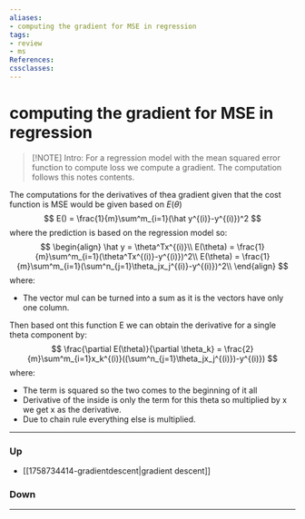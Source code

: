 ```yaml
---
aliases:
- computing the gradient for MSE in regression
tags:
- review
- ms
References:
cssclasses:
---
```

# computing the gradient for MSE in regression
> [!NOTE] Intro: 
> For a regression model with the mean squared error function to compute loss we compute a gradient. The computation follows this notes contents.

The computations for the derivatives of thea gradient given that the cost function is MSE would be given based on $E(\theta)$
$$
E() = \frac{1}{m}\sum^m_{i=1}(\hat y^{(i)}-y^{(i)})^2
$$
where the prediction is based on the regression model so:
$$
\begin{align}
\hat y = \theta^Tx^{(i)}\\
E(\theta) = \frac{1}{m}\sum^m_{i=1}(\theta^Tx^{(i)}-y^{(i)})^2\\
E(\theta) = \frac{1}{m}\sum^m_{i=1}(\sum^n_{j=1}\theta_jx_j^{(i)}-y^{(i)})^2\\
\end{align}
$$
where: 
- The vector mul can be turned into a sum as it is the vectors have only one column.

Then based ont this function E we can obtain the derivative for a single theta component by:
$$
\frac{\partial E(\theta)}{\partial \theta_k} = \frac{2}{m}\sum^m_{i=1}x_k^{(i)}((\sum^n_{j=1}\theta_jx_j^{(i)})-y^{(i)})
$$
where:
- The term is squared so the two comes to the beginning of it all 
- Derivative of the inside is only the term for this theta so multiplied by x we get x as the derivative.
- Due to chain rule everything else is multiplied. 

***
### Up
- [[1758734414-gradientdescent|gradient descent]]
### Down
***
